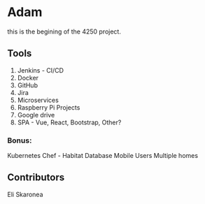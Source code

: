 # Adam
this is the begining of the 4250 project.

## Tools
1. Jenkins - CI/CD
2. Docker
3. GitHub
4. Jira
5. Microservices
6. Raspberry Pi Projects
7. Google drive
8. SPA - Vue, React, Bootstrap, Other?

### Bonus:
Kubernetes
Chef - Habitat
Database
Mobile
Users
Multiple homes

## Contributors
Eli Skaronea